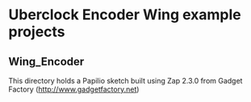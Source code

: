 # Uberclock Encoder Wing example projects

## Wing_Encoder

This directory holds a Papilio sketch built using Zap 2.3.0 from Gadget Factory (http://www.gadgetfactory.net)
